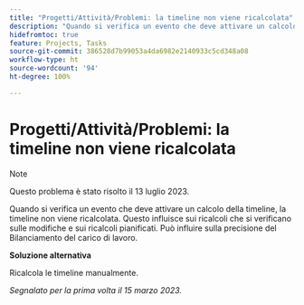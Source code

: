 ```yaml
---
title: "Progetti/Attività/Problemi: la timeline non viene ricalcolata"
description: "Quando si verifica un evento che deve attivare un calcolo della timeline, la timeline non viene ricalcolata. Questo influisce sui ricalcoli che si verificano sulle modifiche e sui ricalcoli pianificati. Può influire sulla precisione del Bilanciamento del carico di lavoro."
hidefromtoc: true
feature: Projects, Tasks
source-git-commit: 386528d7b99053a4da6982e2140933c5cd348a08
workflow-type: ht
source-wordcount: '94'
ht-degree: 100%

---
```



# Progetti/Attività/Problemi: la timeline non viene ricalcolata

>[!NOTE]
>
>Questo problema è stato risolto il 13 luglio 2023.

Quando si verifica un evento che deve attivare un calcolo della timeline, la timeline non viene ricalcolata. Questo influisce sui ricalcoli che si verificano sulle modifiche e sui ricalcoli pianificati. Può influire sulla precisione del Bilanciamento del carico di lavoro.

**Soluzione alternativa**

Ricalcola le timeline manualmente.

_Segnalato per la prima volta il 15 marzo 2023._

